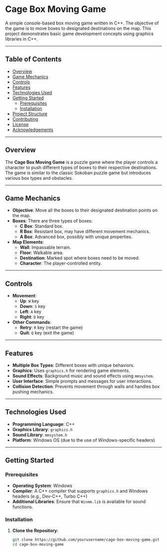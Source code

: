 # Cage Box Moving Game

A simple console-based box moving game written in C++. The objective of the game is to move boxes to designated destinations on the map. This project demonstrates basic game development concepts using graphics libraries in C++.

---

## Table of Contents

- [Overview](#overview)
- [Game Mechanics](#game-mechanics)
- [Controls](#controls)
- [Features](#features)
- [Technologies Used](#technologies-used)
- [Getting Started](#getting-started)
  - [Prerequisites](#prerequisites)
  - [Installation](#installation)
- [Project Structure](#project-structure)
- [Contributing](#contributing)
- [License](#license)
- [Acknowledgements](#acknowledgements)

---

## Overview

The **Cage Box Moving Game** is a puzzle game where the player controls a character to push different types of boxes to their respective destinations. The game is similar to the classic Sokoban puzzle game but introduces various box types and obstacles.

---

## Game Mechanics

- **Objective**: Move all the boxes to their designated destination points on the map.
- **Boxes**: There are three types of boxes:
  - **C Box**: Standard box.
  - **R Box**: Resistant box, may have different movement mechanics.
  - **A Box**: Advanced box, possibly with unique properties.
- **Map Elements**:
  - **Wall**: Impassable terrain.
  - **Floor**: Walkable area.
  - **Destination**: Marked spot where boxes need to be moved.
  - **Character**: The player-controlled entity.

---

## Controls

- **Movement**:
  - **Up**: `W` key
  - **Down**: `S` key
  - **Left**: `A` key
  - **Right**: `D` key
- **Other Commands**:
  - **Retry**: `R` key (restart the game)
  - **Quit**: `Q` key (exit the game)

---

## Features

- **Multiple Box Types**: Different boxes with unique behaviors.
- **Graphics**: Uses `graphics.h` for rendering game elements.
- **Sound Effects**: Background music and sound effects using `mmsystem`.
- **User Interface**: Simple prompts and messages for user interactions.
- **Collision Detection**: Prevents movement through walls and handles box pushing mechanics.

---

## Technologies Used

- **Programming Language**: C++
- **Graphics Library**: `graphics.h`
- **Sound Library**: `mmsystem.h`
- **Platform**: Windows OS (due to the use of Windows-specific headers)

---

## Getting Started

### Prerequisites

- **Operating System**: Windows
- **Compiler**: A C++ compiler that supports `graphics.h` and Windows headers (e.g., Dev-C++, Turbo C++)
- **Additional Libraries**: Ensure that `Winmm.lib` is available for sound functions.

### Installation

1. **Clone the Repository**:

   ```bash
   git clone https://github.com/yourusername/cage-box-moving-game.git
   cd cage-box-moving-game
